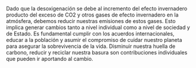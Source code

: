 Dado que la desoxigenación se debe al incremento del efecto invernadero producto del exceso de CO2 y otros gases de efecto invernadero en la atmósfera, debemos reducir nuestras emisiones de estos gases. Esto implica generar cambios tanto a nivel individual como a nivel de sociedad y de Estado. Es fundamental cumplir con los acuerdos internacionales, educar a la población y asumir el compromiso de cuidar nuestro planeta para asegurar la sobrevivencia de la vida. Disminuir nuestra huella de carbono, reducir y reciclar nuestra basura son contribuciones individuales que pueden ir aportando al cambio.